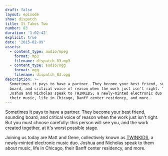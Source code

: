 ```yaml
---
draft: false
layout: episode
show: dispatch
title: It Takes Two
number: 83
duration: '1:02:42'
explicit: true
date: '2015-02-09'
assets:
  - content_type: audio/mpeg
    format: mp3
    filename: dispatch_83.mp3
  - content_type: audio/ogg
    format: ogg
    filename: dispatch_83.ogg
description: >-
  Sometimes it pays to have a partner. They become your best friend, sounding
  board, and critical voice of reason when the work just isn't right. This week,
  Joshua and Nicholas speak to TWINKIDS; a newly-minted electronic duo about
  their music, life in Chicago, Banff center residency, and more.
---
```

Sometimes it pays to have a partner. They become your best friend, sounding board, and critical voice of reason when the work just isn't right. But you must choose carefully: this person will see you, and the work created together, at it's worst possible stage.

Joining us today are Matt and Gene, collectively known as [TWINKIDS](https://www.facebook.com/officialtwinkids), a newly-minted electronic music duo. Joshua and Nicholas speak to them about music, life in Chicago, their Banff center residency, and more.